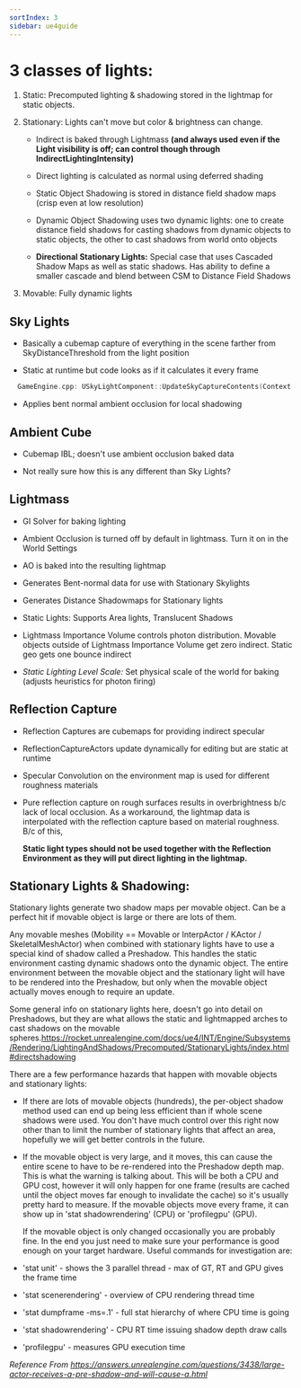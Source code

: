 ```yaml
---
sortIndex: 3
sidebar: ue4guide
---
```


# 3 classes of lights:

1. Static: Precomputed lighting & shadowing stored in the lightmap for static objects.

1. Stationary: Lights can't move but color & brightness can change.

   - Indirect is baked through Lightmass **(and always used even if the Light visibility is off; can control though through IndirectLightingIntensity)**

   - Direct lighting is calculated as normal using deferred shading

   - Static Object Shadowing is stored in distance field shadow maps (crisp even at low resolution)

   - Dynamic Object Shadowing uses two dynamic lights: one to create distance field shadows for casting shadows from dynamic objects to static objects, the other to cast shadows from world onto objects

   - **Directional Stationary Lights:** Special case that uses Cascaded Shadow Maps as well as static shadows. Has ability to define a smaller cascade and blend between CSM to Distance Field Shadows

1. Movable: Fully dynamic lights

## Sky Lights

- Basically a cubemap capture of everything in the scene farther from SkyDistanceThreshold from the light position

- Static at runtime but code looks as if it calculates it every frame

```cpp
  GameEngine.cpp: USkyLightComponent::UpdateSkyCaptureContents(Context.World());)
```

- Applies bent normal ambient occlusion for local shadowing

## Ambient Cube

- Cubemap IBL; doesn't use ambient occlusion baked data

- Not really sure how this is any different than Sky Lights?

## Lightmass

- GI Solver for baking lighting

- Ambient Occlusion is turned off by default in lightmass. Turn it on in the World Settings

- AO is baked into the resulting lightmap

- Generates Bent-normal data for use with Stationary Skylights

- Generates Distance Shadowmaps for Stationary lights

- Static Lights: Supports Area lights, Translucent Shadows

- Lightmass Importance Volume controls photon distribution. Movable objects outside of Lightmass Importance Volume get zero indirect. Static geo gets one bounce indirect

- *Static Lighting Level Scale:* Set physical scale of the world for baking (adjusts heuristics for photon firing)

## Reflection Capture

- Reflection Captures are cubemaps for providing indirect specular

- ReflectionCaptureActors update dynamically for editing but are static at runtime

- Specular Convolution on the environment map is used for different roughness materials

- Pure reflection capture on rough surfaces results in overbrightness b/c lack of local occlusion. As a workaround, the lightmap data is interpolated with the reflection capture based on material roughness. B/c of this,

  **Static light types should not be used together with the Reflection Environment as they will put direct lighting in the lightmap.**

## Stationary Lights & Shadowing:

Stationary lights generate two shadow maps per movable object. Can be a perfect hit if movable object is large or there are lots of them.

Any movable meshes (Mobility == Movable or InterpActor / KActor / SkeletalMeshActor) when combined with stationary lights have to use a special kind of shadow called a Preshadow. This handles the static environment casting dynamic shadows onto the dynamic object. The entire environment between the movable object and the stationary light will have to be rendered into the Preshadow, but only when the movable object actually moves enough to require an update.

Some general info on stationary lights here, doesn't go into detail on Preshadows, but they are what allows the static and lightmapped arches to cast shadows on the movable spheres.<https://rocket.unrealengine.com/docs/ue4/INT/Engine/Subsystems/Rendering/LightingAndShadows/Precomputed/StationaryLights/index.html#directshadowing>

There are a few performance hazards that happen with movable objects and stationary lights:

- If there are lots of movable objects (hundreds), the per-object shadow method used can end up being less efficient than if whole scene shadows were used. You don't have much control over this right now other than to limit the number of stationary lights that affect an area, hopefully we will get better controls in the future.

- If the movable object is very large, and it moves, this can cause the entire scene to have to be re-rendered into the Preshadow depth map. This is what the warning is talking about. This will be both a CPU and GPU cost, however it will only happen for one frame (results are cached until the object moves far enough to invalidate the cache) so it's usually pretty hard to measure. If the movable objects move every frame, it can show up in 'stat shadowrendering' (CPU) or 'profilegpu' (GPU).

  If the movable object is only changed occasionally you are probably fine. In the end you just need to make sure your performance is good enough on your target hardware. Useful commands for investigation are:

- 'stat unit' - shows the 3 parallel thread - max of GT, RT and GPU gives the frame time

- 'stat scenerendering' - overview of CPU rendering thread time

- 'stat dumpframe -ms=.1' - full stat hierarchy of where CPU time is going

- 'stat shadowrendering' - CPU RT time issuing shadow depth draw calls

- 'profilegpu' - measures GPU execution time

*Reference From <https://answers.unrealengine.com/questions/3438/large-actor-receives-a-pre-shadow-and-will-cause-a.html>*
